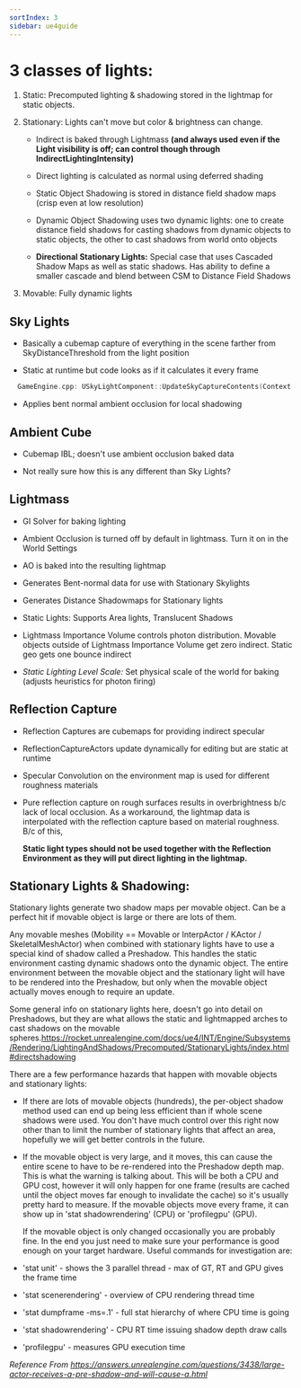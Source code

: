 ```yaml
---
sortIndex: 3
sidebar: ue4guide
---
```


# 3 classes of lights:

1. Static: Precomputed lighting & shadowing stored in the lightmap for static objects.

1. Stationary: Lights can't move but color & brightness can change.

   - Indirect is baked through Lightmass **(and always used even if the Light visibility is off; can control though through IndirectLightingIntensity)**

   - Direct lighting is calculated as normal using deferred shading

   - Static Object Shadowing is stored in distance field shadow maps (crisp even at low resolution)

   - Dynamic Object Shadowing uses two dynamic lights: one to create distance field shadows for casting shadows from dynamic objects to static objects, the other to cast shadows from world onto objects

   - **Directional Stationary Lights:** Special case that uses Cascaded Shadow Maps as well as static shadows. Has ability to define a smaller cascade and blend between CSM to Distance Field Shadows

1. Movable: Fully dynamic lights

## Sky Lights

- Basically a cubemap capture of everything in the scene farther from SkyDistanceThreshold from the light position

- Static at runtime but code looks as if it calculates it every frame

```cpp
  GameEngine.cpp: USkyLightComponent::UpdateSkyCaptureContents(Context.World());)
```

- Applies bent normal ambient occlusion for local shadowing

## Ambient Cube

- Cubemap IBL; doesn't use ambient occlusion baked data

- Not really sure how this is any different than Sky Lights?

## Lightmass

- GI Solver for baking lighting

- Ambient Occlusion is turned off by default in lightmass. Turn it on in the World Settings

- AO is baked into the resulting lightmap

- Generates Bent-normal data for use with Stationary Skylights

- Generates Distance Shadowmaps for Stationary lights

- Static Lights: Supports Area lights, Translucent Shadows

- Lightmass Importance Volume controls photon distribution. Movable objects outside of Lightmass Importance Volume get zero indirect. Static geo gets one bounce indirect

- *Static Lighting Level Scale:* Set physical scale of the world for baking (adjusts heuristics for photon firing)

## Reflection Capture

- Reflection Captures are cubemaps for providing indirect specular

- ReflectionCaptureActors update dynamically for editing but are static at runtime

- Specular Convolution on the environment map is used for different roughness materials

- Pure reflection capture on rough surfaces results in overbrightness b/c lack of local occlusion. As a workaround, the lightmap data is interpolated with the reflection capture based on material roughness. B/c of this,

  **Static light types should not be used together with the Reflection Environment as they will put direct lighting in the lightmap.**

## Stationary Lights & Shadowing:

Stationary lights generate two shadow maps per movable object. Can be a perfect hit if movable object is large or there are lots of them.

Any movable meshes (Mobility == Movable or InterpActor / KActor / SkeletalMeshActor) when combined with stationary lights have to use a special kind of shadow called a Preshadow. This handles the static environment casting dynamic shadows onto the dynamic object. The entire environment between the movable object and the stationary light will have to be rendered into the Preshadow, but only when the movable object actually moves enough to require an update.

Some general info on stationary lights here, doesn't go into detail on Preshadows, but they are what allows the static and lightmapped arches to cast shadows on the movable spheres.<https://rocket.unrealengine.com/docs/ue4/INT/Engine/Subsystems/Rendering/LightingAndShadows/Precomputed/StationaryLights/index.html#directshadowing>

There are a few performance hazards that happen with movable objects and stationary lights:

- If there are lots of movable objects (hundreds), the per-object shadow method used can end up being less efficient than if whole scene shadows were used. You don't have much control over this right now other than to limit the number of stationary lights that affect an area, hopefully we will get better controls in the future.

- If the movable object is very large, and it moves, this can cause the entire scene to have to be re-rendered into the Preshadow depth map. This is what the warning is talking about. This will be both a CPU and GPU cost, however it will only happen for one frame (results are cached until the object moves far enough to invalidate the cache) so it's usually pretty hard to measure. If the movable objects move every frame, it can show up in 'stat shadowrendering' (CPU) or 'profilegpu' (GPU).

  If the movable object is only changed occasionally you are probably fine. In the end you just need to make sure your performance is good enough on your target hardware. Useful commands for investigation are:

- 'stat unit' - shows the 3 parallel thread - max of GT, RT and GPU gives the frame time

- 'stat scenerendering' - overview of CPU rendering thread time

- 'stat dumpframe -ms=.1' - full stat hierarchy of where CPU time is going

- 'stat shadowrendering' - CPU RT time issuing shadow depth draw calls

- 'profilegpu' - measures GPU execution time

*Reference From <https://answers.unrealengine.com/questions/3438/large-actor-receives-a-pre-shadow-and-will-cause-a.html>*
